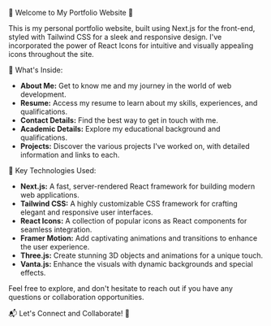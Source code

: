 🌟 Welcome to My Portfolio Website 🚀

This is my personal portfolio website, built using Next.js for the front-end, styled with Tailwind CSS for a sleek and responsive design. I've incorporated the power of React Icons for intuitive and visually appealing icons throughout the site.

🎉 What's Inside:
- **About Me:** Get to know me and my journey in the world of web development.
- **Resume:** Access my resume to learn about my skills, experiences, and qualifications.
- **Contact Details:** Find the best way to get in touch with me.
- **Academic Details:** Explore my educational background and qualifications.
- **Projects:** Discover the various projects I've worked on, with detailed information and links to each.

🚀 Key Technologies Used:
- **Next.js:** A fast, server-rendered React framework for building modern web applications.
- **Tailwind CSS:** A highly customizable CSS framework for crafting elegant and responsive user interfaces.
- **React Icons:** A collection of popular icons as React components for seamless integration.
- **Framer Motion:** Add captivating animations and transitions to enhance the user experience.
- **Three.js:** Create stunning 3D objects and animations for a unique touch.
- **Vanta.js:** Enhance the visuals with dynamic backgrounds and special effects.

Feel free to explore, and don't hesitate to reach out if you have any questions or collaboration opportunities.



📬 Let's Connect and Collaborate! 🚀
